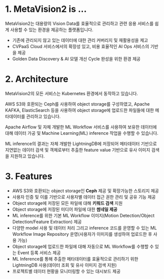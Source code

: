 # 1. MetaVision2 is ...

MetaVision2는 대용량의 Vision Data를 효율적으로 관리하고 관련 응용 서비스를 쉽게 사용할 수 있는 환경을 제공하는 플랫폼입니다.

- 기존에 관리되지 않고 있는 데이터에 대한 관리 커버리지 및 재활용성을 제고
- CVPaaS Cloud 서비스에서의 확장성 있고, 비용 효율적인 AI Ops 서비스의 기반을 제공
- Golden Data Discovery & AI 모델 개선 Cycle 완성을 위한 환경 제공


# 2. Architecture

MetaVision2의 모든 서비스는 Kubernetes 환경에서 동작하고 있습니다.

AWS S3와 호환되는 Ceph를 사용하여 object storage를 구성하였고, Apache KAFKA, ElasticSearch 등을 사용하여 object storage에 업로드한 파일들에 대한 메타데이터를 관리하고 있습니다.

Apache Airflow 및 자체 개발한 ML Workflow 서비스를 사용하여 보유한 데이터에 대해 데이터 가공 및 Machine Learning(ML) inference 작업을 수행할 수 있습니다.

ML inference의 결과는 자체 개발한 LightningDB에 저장되어 메타데이터 기반으로 지연없는 데이터 검색 및 객체로부터 추출한 feature value 기반으로 유사 이미지 검색을 지원하고 있습니다.


# 3. Features

- AWS S3와 호환되는 object storage인 <b>Ceph</b> 제공 및 확장가능한 스토리지 제공
- 사용자 인증 및 이를 기반으로 사용자별 데이터 접근 권한 관리 및 공유 기능 제공
- Object storage에 저장된 모든 파일에 대해 <b>키워드 검색</b> 지원
- Object storage에 저장된 미디어 파일에 대한 <b>썸네일 제공</b>
- ML inference를 위한 기본 ML Workflow 이미지(Motion Detection/Object Detection/Feature Extraction) 제공
- 다양한 model 사용 및 데이터 처리 그리고 inference 코드를 운영할 수 있는 ML Workflow Image Repository 운영(사용자가 이미지를 생성하여 업로드한 후 사용 가능)
- Object storage에 업로드한 파일에 대해 자동으로 ML Workflow를 수행할 수 있는 Event 등록 서비스 제공
- ML Inference를 통해 추출한 메타데이터를 효율적으로 관리하기 위한 LightningDB 사용(데이터 조회 및 유사 이미지 검색 지원)
- 프로젝트별 데이터 현황을 모니터링할 수 있는 대시보드 제공